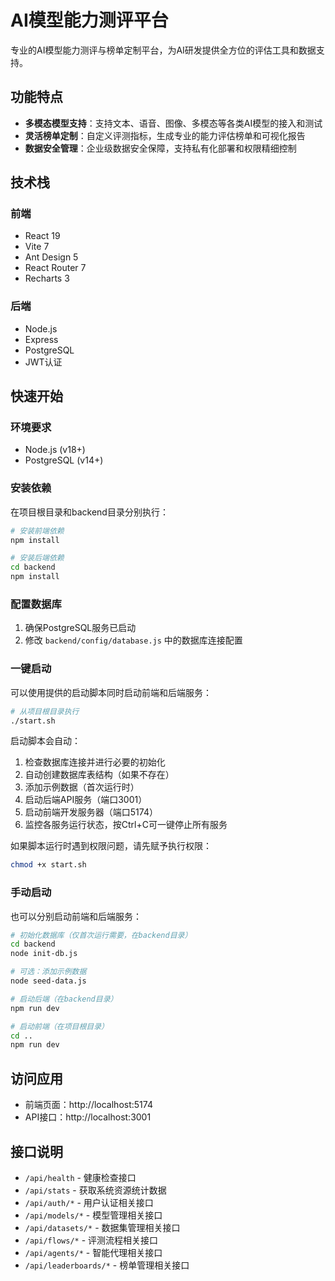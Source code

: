 # AI模型能力测评平台

专业的AI模型能力测评与榜单定制平台，为AI研发提供全方位的评估工具和数据支持。

## 功能特点

- **多模态模型支持**：支持文本、语音、图像、多模态等各类AI模型的接入和测试
- **灵活榜单定制**：自定义评测指标，生成专业的能力评估榜单和可视化报告
- **数据安全管理**：企业级数据安全保障，支持私有化部署和权限精细控制

## 技术栈

### 前端

- React 19
- Vite 7
- Ant Design 5
- React Router 7
- Recharts 3

### 后端

- Node.js
- Express
- PostgreSQL
- JWT认证

## 快速开始

### 环境要求

- Node.js (v18+)
- PostgreSQL (v14+)

### 安装依赖

在项目根目录和backend目录分别执行：

```bash
# 安装前端依赖
npm install

# 安装后端依赖
cd backend
npm install
```

### 配置数据库

1. 确保PostgreSQL服务已启动
2. 修改 `backend/config/database.js` 中的数据库连接配置

### 一键启动

可以使用提供的启动脚本同时启动前端和后端服务：

```bash
# 从项目根目录执行
./start.sh
```

启动脚本会自动：
1. 检查数据库连接并进行必要的初始化
2. 自动创建数据库表结构（如果不存在）
3. 添加示例数据（首次运行时）
4. 启动后端API服务（端口3001）
5. 启动前端开发服务器（端口5174）
6. 监控各服务运行状态，按Ctrl+C可一键停止所有服务

如果脚本运行时遇到权限问题，请先赋予执行权限：
```bash
chmod +x start.sh
```

### 手动启动

也可以分别启动前端和后端服务：

```bash
# 初始化数据库（仅首次运行需要，在backend目录）
cd backend
node init-db.js

# 可选：添加示例数据
node seed-data.js

# 启动后端（在backend目录）
npm run dev

# 启动前端（在项目根目录）
cd ..
npm run dev
```

## 访问应用

- 前端页面：http://localhost:5174
- API接口：http://localhost:3001

## 接口说明

- `/api/health` - 健康检查接口
- `/api/stats` - 获取系统资源统计数据
- `/api/auth/*` - 用户认证相关接口
- `/api/models/*` - 模型管理相关接口
- `/api/datasets/*` - 数据集管理相关接口
- `/api/flows/*` - 评测流程相关接口
- `/api/agents/*` - 智能代理相关接口
- `/api/leaderboards/*` - 榜单管理相关接口
